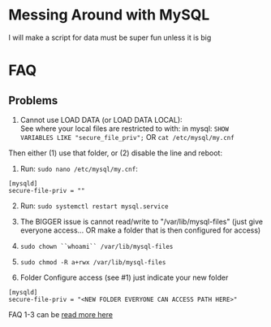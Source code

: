 Messing Around with MySQL
=========================
I will make a script
for data must be super fun
unless it is big

FAQ
===

Problems
--------
1. Cannot use LOAD DATA (or LOAD DATA LOCAL):   
See where your local files are restricted to with: in mysql: `SHOW VARIABLES LIKE "secure_file_priv";` OR `cat /etc/mysql/my.cnf`

Then either (1) use that folder, or (2) disable the line and reboot:

  1. Run: `sudo nano /etc/mysql/my.cnf`:  
```
[mysqld]
secure-file-priv = ""
```
  2. Run: `sudo systemctl restart mysql.service`

2. The BIGGER issue is cannot read/write to "/var/lib/mysql-files" (just give everyone access... OR make a folder that is then configured for access)
 1. `sudo chown ``whoami`` /var/lib/mysql-files`
 2. `sudo chmod -R a+rwx /var/lib/mysql-files`

3. Folder Configure access (see #1) just indicate your new folder  
```
[mysqld]
secure-file-priv = "<NEW FOLDER EVERYONE CAN ACCESS PATH HERE>"
```
FAQ 1-3 can be [read more here](https://computingforgeeks.com/how-to-solve-mysql-server-is-running-with-the-secure-file-priv-error/)